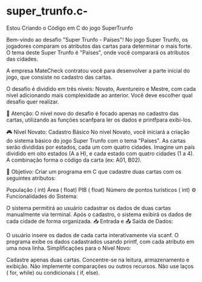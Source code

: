 # super_trunfo.c-
Estou Criando o Código em C do jogo SuperTrunfo

Bem-vindo ao desafio "Super Trunfo - Países"! No jogo Super Trunfo, os jogadores comparam os atributos das cartas para determinar o mais forte. O tema deste Super Trunfo é "Países", onde você comparará os atributos das cidades.

A empresa MateCheck contratou você para desenvolver a parte inicial do jogo, que consiste no cadastro das cartas.

O desafio é dividido em três níveis: Novato, Aventureiro e Mestre, com cada nível adicionando mais complexidade ao anterior. Você deve escolher qual desafio quer realizar.

🚨 Atenção: O nível novo do desafio é focado apenas no cadastro das cartas, utilizando as funções scanfpara ler os dados e printfpara exibi-los.

🎮 Nível Novato: Cadastro Básico
No nível Novato, você iniciará a criação do sistema básico do jogo Super Trunfo com o tema "Países". As cartas serão divididas por estados, cada um com quatro cidades. Imagine um país dividido em oito estados (A a H), e cada estado com quatro cidades (1 a 4). A combinação forma o código da carta (ex: A01, B02).

🚩 Objetivo: Criar um programa em C que cadastre duas cartas com os seguintes atributos:

População ( int)
Área ( float)
PIB ( float)
Número de pontos turísticos ( int)
⚙️ Funcionalidades do Sistema:

O sistema permitirá ao usuário cadastrar os dados de duas cartas manualmente via terminal.
Após o cadastro, o sistema exibirá os dados de cada cidade de forma organizada.
📥 Entrada e 📤 Saída de Dados:

O usuário insere os dados de cada carta interativamente via scanf.
O programa exibe os dados cadastrados usando printf, com cada atributo em uma nova linha.
Simplificações para o Nível Novo:

Cadastre apenas duas cartas.
Concentre-se na leitura, armazenamento e exibição. Não implemente comparações ou outros recursos.
Não use laços ( for, while) ou condicionais ( if, else).
